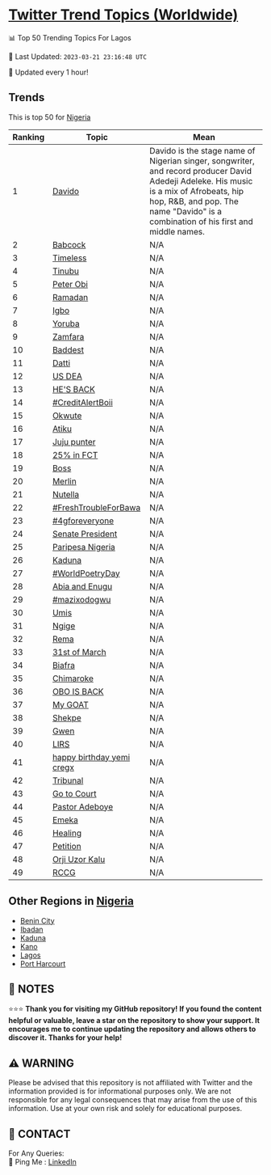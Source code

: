 [Twitter Trend Topics (Worldwide)](https://github.com/ErcinDedeoglu/Twitter-Trend-Topics)
==========


📊 Top 50 Trending Topics For Lagos

📆 Last Updated: `2023-03-21 23:16:48 UTC`

🔧 Updated every 1 hour!


## Trends

This is top 50 for [Nigeria](</Nigeria>)

| Ranking | Topic | Mean |
| ------- | ------------ | ------------ |
| 1 | [Davido](http://twitter.com/search?q=Davido) | Davido is the stage name of Nigerian singer, songwriter, and record producer David Adedeji Adeleke. His music is a mix of Afrobeats, hip hop, R&B, and pop. The name "Davido" is a combination of his first and middle names. |
| 2 | [Babcock](http://twitter.com/search?q=Babcock) | N/A |
| 3 | [Timeless](http://twitter.com/search?q=Timeless) | N/A |
| 4 | [Tinubu](http://twitter.com/search?q=Tinubu) | N/A |
| 5 | [Peter Obi](http://twitter.com/search?q=Peter+Obi) | N/A |
| 6 | [Ramadan](http://twitter.com/search?q=Ramadan) | N/A |
| 7 | [Igbo](http://twitter.com/search?q=Igbo) | N/A |
| 8 | [Yoruba](http://twitter.com/search?q=Yoruba) | N/A |
| 9 | [Zamfara](http://twitter.com/search?q=Zamfara) | N/A |
| 10 | [Baddest](http://twitter.com/search?q=Baddest) | N/A |
| 11 | [Datti](http://twitter.com/search?q=Datti) | N/A |
| 12 | [US DEA](http://twitter.com/search?q=US+DEA) | N/A |
| 13 | [HE'S BACK](http://twitter.com/search?q=HE%27S+BACK) | N/A |
| 14 | [#CreditAlertBoii](http://twitter.com/search?q=%23CreditAlertBoii) | N/A |
| 15 | [Okwute](http://twitter.com/search?q=Okwute) | N/A |
| 16 | [Atiku](http://twitter.com/search?q=Atiku) | N/A |
| 17 | [Juju punter](http://twitter.com/search?q=Juju+punter) | N/A |
| 18 | [25% in FCT](http://twitter.com/search?q=25%25+in+FCT) | N/A |
| 19 | [Boss](http://twitter.com/search?q=Boss) | N/A |
| 20 | [Merlin](http://twitter.com/search?q=Merlin) | N/A |
| 21 | [Nutella](http://twitter.com/search?q=Nutella) | N/A |
| 22 | [#FreshTroubleForBawa](http://twitter.com/search?q=%23FreshTroubleForBawa) | N/A |
| 23 | [#4gforeveryone](http://twitter.com/search?q=%234gforeveryone) | N/A |
| 24 | [Senate President](http://twitter.com/search?q=Senate+President) | N/A |
| 25 | [Paripesa Nigeria](http://twitter.com/search?q=Paripesa+Nigeria) | N/A |
| 26 | [Kaduna](http://twitter.com/search?q=Kaduna) | N/A |
| 27 | [#WorldPoetryDay](http://twitter.com/search?q=%23WorldPoetryDay) | N/A |
| 28 | [Abia and Enugu](http://twitter.com/search?q=Abia+and+Enugu) | N/A |
| 29 | [#mazixodogwu](http://twitter.com/search?q=%23mazixodogwu) | N/A |
| 30 | [Umis](http://twitter.com/search?q=Umis) | N/A |
| 31 | [Ngige](http://twitter.com/search?q=Ngige) | N/A |
| 32 | [Rema](http://twitter.com/search?q=Rema) | N/A |
| 33 | [31st of March](http://twitter.com/search?q=31st+of+March) | N/A |
| 34 | [Biafra](http://twitter.com/search?q=Biafra) | N/A |
| 35 | [Chimaroke](http://twitter.com/search?q=Chimaroke) | N/A |
| 36 | [OBO IS BACK](http://twitter.com/search?q=OBO+IS+BACK) | N/A |
| 37 | [My GOAT](http://twitter.com/search?q=My+GOAT) | N/A |
| 38 | [Shekpe](http://twitter.com/search?q=Shekpe) | N/A |
| 39 | [Gwen](http://twitter.com/search?q=Gwen) | N/A |
| 40 | [LIRS](http://twitter.com/search?q=LIRS) | N/A |
| 41 | [happy birthday yemi cregx](http://twitter.com/search?q=happy+birthday+yemi+cregx) | N/A |
| 42 | [Tribunal](http://twitter.com/search?q=Tribunal) | N/A |
| 43 | [Go to Court](http://twitter.com/search?q=Go+to+Court) | N/A |
| 44 | [Pastor Adeboye](http://twitter.com/search?q=Pastor+Adeboye) | N/A |
| 45 | [Emeka](http://twitter.com/search?q=Emeka) | N/A |
| 46 | [Healing](http://twitter.com/search?q=Healing) | N/A |
| 47 | [Petition](http://twitter.com/search?q=Petition) | N/A |
| 48 | [Orji Uzor Kalu](http://twitter.com/search?q=Orji+Uzor+Kalu) | N/A |
| 49 | [RCCG](http://twitter.com/search?q=RCCG) | N/A |



## Other Regions in [Nigeria](</Nigeria>)

* [Benin City](</Nigeria/Benin City.md>)
* [Ibadan](</Nigeria/Ibadan.md>)
* [Kaduna](</Nigeria/Kaduna.md>)
* [Kano](</Nigeria/Kano.md>)
* [Lagos](</Nigeria/Lagos.md>)
* [Port Harcourt](</Nigeria/Port Harcourt.md>)



## 📝 NOTES

⭐⭐⭐ **Thank you for visiting my GitHub repository! If you found the content helpful or valuable, leave a star on the repository to show your support. It encourages me to continue updating the repository and allows others to discover it. Thanks for your help!**


## ⚠️ WARNING

Please be advised that this repository is not affiliated with Twitter and the information provided is for informational purposes only. We are not responsible for any legal consequences that may arise from the use of this information. Use at your own risk and solely for educational purposes.


## 📨 CONTACT

 For Any Queries:  
            🏓 Ping Me : [LinkedIn](https://www.linkedin.com/in/ercindedeoglu/)
